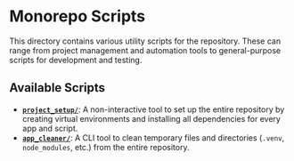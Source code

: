 # Monorepo Scripts

This directory contains various utility scripts for the repository. These can range from project management and automation tools to general-purpose scripts for development and testing.

## Available Scripts

- **[`project_setup/`](./project_setup/)**: A non-interactive tool to set up the entire repository by creating virtual environments and installing all dependencies for every app and script.
- **[`app_cleaner/`](./app_cleaner/)**: A CLI tool to clean temporary files and directories (`.venv`, `node_modules`, etc.) from the entire repository.
